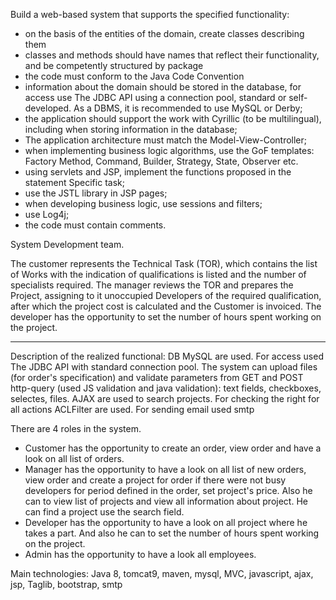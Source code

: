 Build a web-based system that supports the specified functionality:
- on the basis of the entities of the domain, create classes describing them
- classes and methods should have names that reflect their functionality, and be competently structured by package
- the code must conform to the Java Code Convention
- information about the domain should be stored in the database, for access use The JDBC API using a connection pool, standard or self-developed. As a DBMS, it is recommended to use MySQL or Derby;
- the application should support the work with Cyrillic (to be multilingual), including when storing information in the database;
- The application architecture must match the Model-View-Controller;
- when implementing business logic algorithms, use the GoF templates: Factory Method, Command, Builder, Strategy, State, Observer etc.
- using servlets and JSP, implement the functions proposed in the statement Specific task;
- use the JSTL library in JSP pages;
- when developing business logic, use sessions and filters;
- use Log4j;
- the code must contain comments.

System Development team. 

The customer represents the Technical Task (TOR),  which contains the list of Works with the indication of qualifications is listed and the number of specialists required. 
The manager reviews the TOR and prepares the Project, assigning to it unoccupied Developers of the required qualification, after which the project cost is calculated and the Customer is invoiced.
The developer has the opportunity to set the number of hours spent working on the project.


--------------------------------------------
Description of the realized functional:
DB MySQL are used. For access used The JDBC API with standard connection pool.
The system can upload files (for order's specification) and validate parameters from GET and POST http-query (used JS validation and java validation): text fields, checkboxes, selectes, files.
AJAX are used to search projects.
For checking the right for all actions ACLFilter are used.
For sending email used smtp


There are 4 roles in the system.
* Customer has the opportunity to create an order, view order and have a look on all list of orders.
* Manager has the opportunity to have a look on all list of new orders, view order and create a project for order if there were not busy developers for period defined in the order, set project's price. Also he can to view list of projects and view all information about project. He can find a project use the search field.
* Developer has the opportunity to have a look on all project where he takes a part. And also he can to set the number of hours spent working on the project.
* Admin has the opportunity to have a look all employees.


Main technologies: Java 8, tomcat9, maven, mysql, MVC, javascript, ajax, jsp, Taglib, bootstrap, smtp
